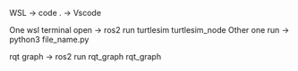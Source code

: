 WSL -> code . -> Vscode


One wsl terminal open -> ros2 run turtlesim turtlesim_node
Other one run -> python3 file_name.py

rqt graph -> ros2 run rqt_graph rqt_graph
